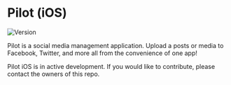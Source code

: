 # Pilot (iOS)
![Version](https://img.shields.io/badge/version-dev-7f8c8d.svg)

Pilot is a social media management application. Upload a posts or media to Facebook, Twitter, and more all from the convenience of one app!

Pilot iOS is in active development. If you would like to contribute, please contact the owners of this repo.

